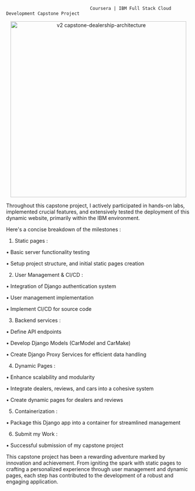                                     Coursera | IBM Full Stack Cloud Development Capstone Project

<p align="center">
<img width="480" alt="v2 capstone-dealership-architecture" src="https://github.com/Jean-Joooo/agfzb-CloudAppDevelopment_Capstone/assets/124114074/381e1012-b728-4d73-91b2-c2777532494f">
</p>

Throughout this capstone project, I actively participated in hands-on labs, implemented crucial features, and extensively tested the deployment of this dynamic website, primarily within the IBM environment.

Here's a concise breakdown of the milestones :

1. Static pages :
   
•	Basic server functionality testing

•	Setup project structure, and initial static pages creation


2. User Management & CI/CD :

•	Integration of Django authentication system

•	User management implementation

•	Implement CI/CD for source code


3. Backend services :
   
•	Define API endpoints

•	Develop Django Models (CarModel and CarMake)

•	Create Django Proxy Services for efficient data handling


4. Dynamic Pages :
   
•	Enhance scalability and modularity

•	Integrate dealers, reviews, and cars into a cohesive system

•	Create dynamic pages for dealers and reviews


5. Containerization :
    
•	Package this Django app into a container for streamlined management


6. Submit my Work :
   
•	Successful submission of my capstone project


This capstone project has been a rewarding adventure marked by innovation and achievement. From igniting the spark with static pages to crafting a personalized experience through user management and dynamic pages, each step has contributed to the development of a robust and engaging application.
